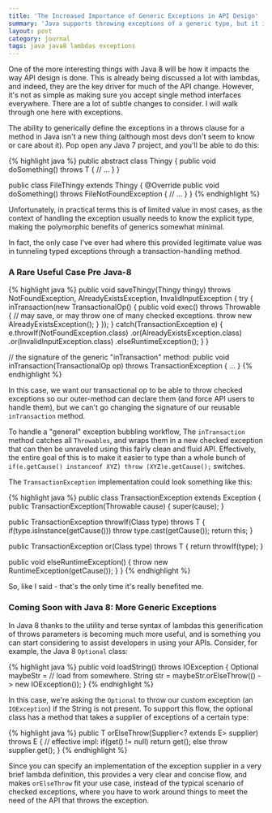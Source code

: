 ```yaml
---
title: 'The Increased Importance of Generic Exceptions in API Design'
summary: 'Java supports throwing exceptions of a generic type, but it is rarely a useful trick. With Java 8, that is changing.'
layout: post
category: journal
tags: java java8 lambdas exceptions
---
```



One of the more interesting things with Java 8 will be how it impacts the way API design is done. This is already being discussed a lot with lambdas, and indeed, they are the key driver for much of the API change. However, it's not as simple as making sure you accept single method interfaces everywhere. There are a lot of subtle changes to consider. I will walk through one here with exceptions.

The ability to generically define the exceptions in a throws clause for a method in Java isn't a new thing (although most devs don't seem to know or care about it). Pop open any Java 7 project, and you'll be able to do this:

{% highlight java %}
public abstract class Thingy<T extends Throwable> {
  public void doSomething() throws T {
    // ...
  }	
}

public class FileThingy extends Thingy<FileNotFoundException> {
  @Override
  public void doSomething() throws FileNotFoundException {
    // ...
  }
}
{% endhighlight %}

Unfortunately, in practical terms this is of limited value in most cases, as the context of handling the exception usually needs to know the explicit type, making the polymorphic benefits of generics somewhat minimal.

In fact, the only case I've ever had where this provided legitimate value was in tunneling typed exceptions through a transaction-handling method.

### A Rare Useful Case Pre Java-8

{% highlight java %}
public void saveThingy(Thingy thingy) throws NotFoundException, AlreadyExistsException, InvalidInputException {
  try {
    inTransaction(new TransactionalOp() {
      public void exec() throws Throwable {
        // may save, or may throw one of many checked exceptions.
        throw new AlreadyExistsException();
      }
    });
  }
  catch(TransactionException e) {
    e.throwIf(NotFoundException.class)
     .or(AlreadyExistsException.class)
     .or(InvalidInputException.class)
     .elseRuntimeException();
  }
}

// the signature of the generic "inTransaction" method:
public void inTransaction(TransactionalOp op) throws TransactionException { ... }
{% endhighlight %}

In this case, we want our transactional op to be able to throw checked exceptions so our outer-method can declare them (and force API users to handle them), but we can't go changing the signature of our reusable `inTransaction` method.

To handle a "general" exception bubbling workflow, The `inTransaction` method catches all `Throwables`, and wraps them in a new checked exception that can then be unraveled using this fairly clean and fluid API. Effectively, the entire goal of this is to make it easier to type than a whole bunch of `if(e.getCause() instanceof XYZ) throw (XYZ)e.getCause();` switches.

The `TransactionException` implementation could look something like this:

{% highlight java %}
public class TransactionException extends Exception {
  public TransactionException(Throwable cause) {
    super(cause);
  }

  public <T extends Throwable> TransactionException throwIf(Class<T> type) throws T {
    if(type.isInstance(getCause())) throw type.cast(getCause());
      return this;
  }

  public <T extends Throwable> TransactionException or(Class<T> type) throws T { return throwIf(type); }

  public void elseRuntimeException() {
    throw new RuntimeException(getCause());
  }
}
{% endhighlight %}

So, like I said - that's the only time it's really benefited me.

### Coming Soon with Java 8: More Generic Exceptions

In Java 8 thanks to the utility and terse syntax of lambdas this generification of throws parameters is becoming much more useful, and is something you can start considering to assist developers in using your APIs. Consider, for example, the Java 8 `Optional` class:

{% highlight java %}
public void loadString() throws IOException {
  Optional<String> maybeStr = // load from somewhere.
  String str = maybeStr.orElseThrow(() -> new IOException());
}
{% endhighlight %}

In this case, we're asking the `Optional` to throw our custom exception (an `IOException`) if the String is not present. To support this flow, the optional class has a method that takes a supplier of exceptions of a certain type:

{% highlight java %}
public <E extends Throwable> T orElseThrow(Supplier<? extends E> supplier) throws E {
  // effective impl:
  if(get() != null) return get();
  else throw supplier.get();
}
{% endhighlight %}

Since you can specify an implementation of the exception supplier in a very brief lambda definition, this provides a very clear and concise flow, and makes `orElseThrow` fit your use case, instead of the typical scenario of checked exceptions, where you have to work around things to meet the need of the API that throws the exception.